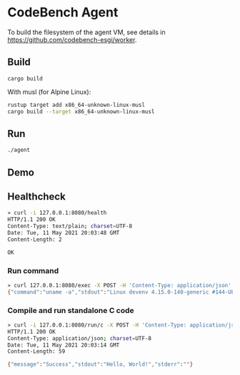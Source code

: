 # CodeBench Agent

To build the filesystem of the agent VM, see details in https://github.com/codebench-esgi/worker.

## Build

```
cargo build
```

With musl (for Alpine Linux):

```sh
rustup target add x86_64-unknown-linux-musl
cargo build --target x86_64-unknown-linux-musl
```

## Run

```sh
./agent
```

## Demo

## Healthcheck

```sh
» curl -i 127.0.0.1:8080/health
HTTP/1.1 200 OK
Content-Type: text/plain; charset=UTF-8
Date: Tue, 11 May 2021 20:03:48 GMT
Content-Length: 2

OK
```

### Run command

```sh
» curl 127.0.0.1:8080/exec -X POST -H 'Content-Type: application/json' --data '{"command":"uname -a"}'
{"command":"uname -a","stdout":"Linux devenv 4.15.0-140-generic #144-Ubuntu SMP Fri Mar 19 14:12:35 UTC 2021 x86_64 x86_64 x86_64 GNU/Linux\n","stderr":""}
```

### Compile and run standalone C code

```sh
» curl -i 127.0.0.1:8080/run/c -X POST -H 'Content-Type: application/json' --data '{"code":"#include <stdio.h>\r\nint main() {\r\n   \/\/ printf() displays the string inside quotation\r\n   printf(\"Hello, World!\");\r\n   return 0;\r\n}"}'
HTTP/1.1 200 OK
Content-Type: application/json; charset=UTF-8
Date: Tue, 11 May 2021 20:03:14 GMT
Content-Length: 59

{"message":"Success","stdout":"Hello, World!","stderr":""}
```
